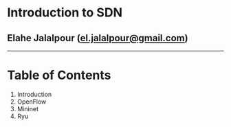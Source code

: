 # Introduction to SDN
## Elahe Jalalpour (el.jalalpour@gmail.com)

---
# Table of Contents

1. Introduction
2. OpenFlow
3. Mininet
4. Ryu